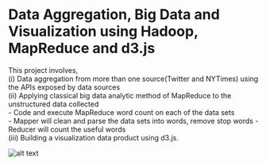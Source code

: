 # Data Aggregation, Big Data and Visualization using Hadoop, MapReduce and d3.js

This project involves,  
(i) Data aggregation from more than one source(Twitter and NYTimes) using the APIs exposed by data sources  
(ii) Applying classical big data analytic method of MapReduce to the unstructured data collected  
      - Code and execute MapReduce word count on each of the data sets  
      - Mapper will clean and parse the data sets into words, remove stop words
      - Reducer will count the useful words  
(iii) Building a visualization data product using d3.js.  

![alt text](https://github.com/tejas1704/Hadoop/blob/master/Website/img/image.jpg)

